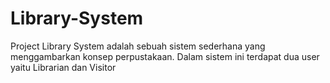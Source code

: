 # Library-System
Project Library System adalah sebuah sistem sederhana yang menggambarkan konsep perpustakaan. Dalam sistem ini terdapat dua user yaitu Librarian dan Visitor
